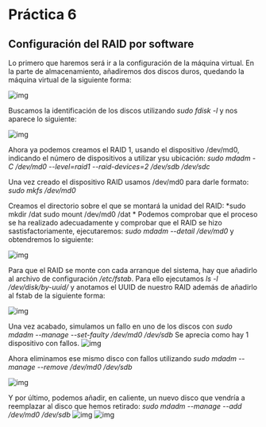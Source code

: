 # Práctica 6
## Configuración del RAID por software

Lo primero que haremos será ir a la configuración de la máquina virtual. En la parte de almacenamiento, añadiremos dos discos duros,
quedando la máquina virtual de la siguiente forma:

![img](https://github.com/cvlolo/SWAP/blob/master/practica6/raidcap01.png)

Buscamos la identificación de los discos utilizando *sudo fdisk -l* y nos aparece lo siguiente:

![img](https://github.com/cvlolo/SWAP/blob/master/practica6/raidcap1.png)

Ahora ya podemos creamos el RAID 1, usando el dispositivo /dev/md0, indicando el número de dispositivos a utilizar ysu ubicación: 
*sudo mdadm -C /dev/md0 --level=raid1 --raid-devices=2 /dev/sdb /dev/sdc*

Una vez creado el dispositivo RAID usamos /dev/md0 para darle formato: *sudo mkfs /dev/md0*

Creamos el directorio sobre el que se montará la unidad del RAID: 
*sudo mkdir /dat sudo mount /dev/md0 /dat *
 Podemos comprobar que el proceso se ha realizado adecuadamente y comprobar que el RAID se hizo sastisfactoriamente, ejecutaremos: 
 *sudo mdadm --detail /dev/md0* y obtendremos lo siguiente:
 
 ![img](https://github.com/cvlolo/SWAP/blob/master/practica6/raidcap2.png)

 Para que el RAID se monte con cada arranque del sistema, hay que añadirlo al archivo de configuración */etc/fstab*. Para ello ejecutamos
 *ls -l /dev/disk/by-uuid/* y anotamos el UUID de nuestro RAID además de añadirlo al fstab de la siguiente forma:
 
  ![img](https://github.com/cvlolo/SWAP/blob/master/practica6/raidcap3.png)
  
  Una vez acabado, simulamos un fallo en uno de los discos con *sudo mdadm --manage --set-faulty /dev/md0 /dev/sdb* 
  Se aprecia como hay 1 dispositivo con fallos.
 ![img](https://github.com/cvlolo/SWAP/blob/master/practica6/raidcap4.png)

  Ahora eliminamos ese mismo disco con fallos utilizando *sudo mdadm --manage --remove /dev/md0 /dev/sdb*
  
  ![img](https://github.com/cvlolo/SWAP/blob/master/practica6/raidcap5.png)
  
  Y por último, podemos añadir, en caliente, un nuevo disco que vendría a reemplazar al disco que hemos retirado: *sudo mdadm --manage --add /dev/md0 /dev/sdb*
    ![img](https://github.com/cvlolo/SWAP/blob/master/practica6/raidcap6.png)
    ![img](https://github.com/cvlolo/SWAP/blob/master/practica6/raidcap67png.png)


  


 
 
